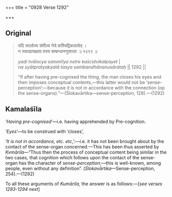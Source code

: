 +++
title = "0928 Verse 1292"

+++
## Original 
>
> यदि त्वालोच्य संमील्य नेत्रे कश्चिद्विकल्पयेत् ।  
> न स्यात्प्रत्यक्षता तस्य सम्बन्धाननुसारतः ॥ १२९२ ॥ 
>
> *yadi tvālocya saṃmīlya netre kaścidvikalpayet* \|  
> *na syātpratyakṣatā tasya sambandhānanusārataḥ* \|\| 1292 \|\| 
>
> “If after having pre-cognised the thing, the man closes his eyes and then imposes conceptual contents,—this latter would not be ‘sense-perception’;—because it is not in accordance with the connection (op the sense-organs).”—(Ślokavārtika—sense-perception, 128).—(1292)



## Kamalaśīla

‘*Having pre-cognised*’—i.e. having apprehended by Pre-cognition.

‘*Eyes*’—to be construed with ‘closes’,

‘*It is not in accordance, etc*. *etc*,’:—i.e. it has not been brought about by the contact of the sense-organ concerned.—This has been thus asserted by *Kvmārila*—“Thus then the process of conceptual content being similar in the two cases, that cognition which follows upon the contact of the sense-organ has the.character of *sense-perception*;—this is well-known, among people, even without any definition”. (*Ślokavārtika*—Sense-perception, 254).—(1292)

To all these arguments of *Kumārila*, the answer is as follows:—[*see verses 1293-1294 next*]


